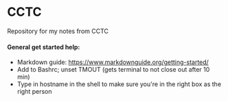 # CCTC
Repository for my notes from CCTC
#### General get started help:
- Markdown guide: https://www.markdownguide.org/getting-started/
- Add to Bashrc; unset TMOUT (gets terminal to not close out after 10 min)
- Type in hostname in the shell to make sure you're in the right box as the right person
